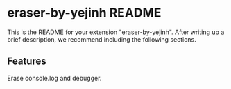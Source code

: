 # eraser-by-yejinh README

This is the README for your extension "eraser-by-yejinh". After writing up a brief description, we recommend including the following sections.

## Features

Erase console.log and debugger.
